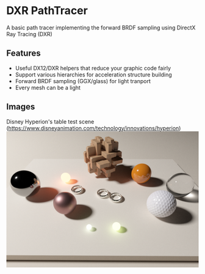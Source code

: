 DXR PathTracer
==============
A basic path tracer implementing the forward BRDF sampling using DirectX Ray Tracing (DXR)


Features
--------
- Useful DX12/DXR helpers that reduce your graphic code fairly
- Support various hierarchies for acceleration structure building
- Forward BRDF sampling (GGX/glass) for light tranport
- Every mesh can be a light


Images
------
Disney Hyperion's table test scene (https://www.disneyanimation.com/technology/innovations/hyperion)
![Example Image](images/hyperion.png)
